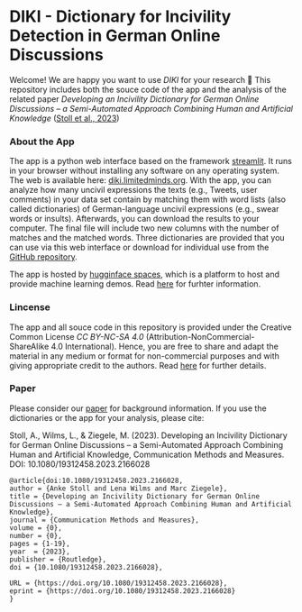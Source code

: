 # DIKI - Dictionary for Incivility Detection in German Online Discussions


Welcome! We are happy you want to use *DIKI* for your research 💞 This repository includes both the souce code of the app and the analysis of the related paper *Developing an Incivility Dictionary for German Online Discussions – a Semi-Automated Approach Combining Human and Artificial Knowledge* ([Stoll et al., 2023](https://www.tandfonline.com/doi/full/10.1080/19312458.2023.2166028))


### About the App

The app is a python web interface based on the framework [streamlit](https://docs.streamlit.io/library/get-started). It runs in your browser without installing any software on any operating system. The web is available here: [diki.limitedminds.org](https://diki.limitedminds.org).
With the app, you can analyze how many uncivil expressions the texts (e.g., Tweets, user comments) in your data set contain by matching them with word lists (also called dictionaries) of German-language uncivil expressions (e.g., swear words or insults). Afterwards, you can download the results to your computer. The final file will include two new columns with the number of matches and the matched words.
Three dictionaries are provided that you can use via this web interface or download for individual use from the [GitHub repository](https://github.com/ankekat1000/DIKI).

The app is hosted by [hugginface spaces](https://huggingface.co/spaces), which is a platform to host and provide machine learning demos. Read [here](https://huggingface.co/terms-of-service) for furhter information.


### Lincense

The app and all souce code in this repository is provided under the Creative Common License *CC BY-NC-SA 4.0* (Attribution-NonCommercial-ShareAlike 4.0 International). Hence, you are free to share and adapt the material in any medium or format for non-commercial purposes and with giving appropriate credit to the authors. Read [here](https://creativecommons.org/licenses/by-nc-sa/4.0/) for further details.

### Paper

Please consider our [paper](https://www.tandfonline.com/doi/full/10.1080/19312458.2023.2166028?src=) for background information. If you use the dictionaries or the app for your analysis, please cite:

Stoll, A., Wilms, L., & Ziegele, M. (2023). Developing an Incivility Dictionary for German Online Discussions – a Semi-Automated Approach Combining Human and Artificial Knowledge, Communication Methods and Measures. DOI: 10.1080/19312458.2023.2166028

```
@article{doi:10.1080/19312458.2023.2166028,
author = {Anke Stoll and Lena Wilms and Marc Ziegele},
title = {Developing an Incivility Dictionary for German Online Discussions – a Semi-Automated Approach Combining Human and Artificial Knowledge},
journal = {Communication Methods and Measures},
volume = {0},
number = {0},
pages = {1-19},
year  = {2023},
publisher = {Routledge},
doi = {10.1080/19312458.2023.2166028},

URL = {https://doi.org/10.1080/19312458.2023.2166028},
eprint = {https://doi.org/10.1080/19312458.2023.2166028}
}
```

